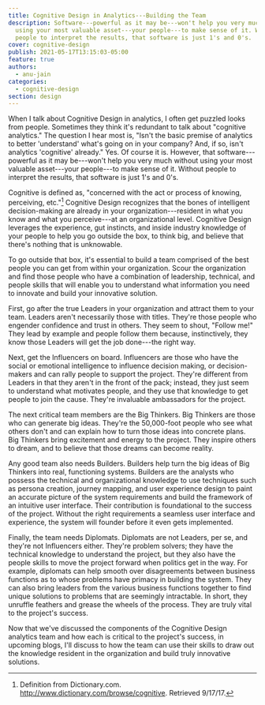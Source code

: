 ```yaml
---
title: Cognitive Design in Analytics---Building the Team
description: Software---powerful as it may be---won't help you very much without
  using your most valuable asset---your people---to make sense of it. Without
  people to interpret the results, that software is just 1's and 0's.
cover: cognitive-design
publish: 2021-05-17T13:15:03-05:00
feature: true
authors:
  - anu-jain
categories:
  - cognitive-design
section: design
---
```



When I talk about Cognitive Design in analytics, I often get puzzled
looks from people. Sometimes they think it's redundant to talk about
"cognitive analytics." The question I hear most is, "Isn't the basic
premise of analytics to better 'understand' what's going on in your
company? And, if so, isn't analytics 'cognitive' already." Yes. Of
course it is. However, that software---powerful as it may be---won't
help you very much without using your most valuable asset---your
people---to make sense of it. Without people to interpret the results,
that software is just 1's and 0's.

Cognitive is defined as, "concerned with the act or process of knowing,
perceiving, etc."[^1] Cognitive Design recognizes that the bones of
intelligent decision-making are already in your organization---resident
in what you know and what you perceive---at an organizational level.
Cognitive Design leverages the experience, gut instincts, and inside
industry knowledge of your people to help you go outside the box, to
think big, and believe that there's nothing that is unknowable.

To go outside that box, it's essential to build a team comprised of the
best people you can get from within your organization. Scour the
organization and find those people who have a combination of leadership,
technical, and people skills that will enable you to understand what
information you need to innovate and build your innovative solution.

First, go after the true Leaders in your organization and attract them
to your team. Leaders aren't necessarily those with titles. They're
those people who engender confidence and trust in others. They seem to
shout, "Follow me!" They lead by example and people follow them because,
instinctively, they know those Leaders will get the job done---the right
way.

Next, get the Influencers on board. Influencers are those who have the
social or emotional intelligence to influence decision making, or
decision-makers and can rally people to support the project. They're
different from Leaders in that they aren't in the front of the pack;
instead, they just seem to understand what motivates people, and they
use that knowledge to get people to join the cause. They're invaluable
ambassadors for the project.

The next critical team members are the Big Thinkers. Big Thinkers are
those who can generate big ideas. They're the 50,000-foot people who see
what others don't and can explain how to turn those ideas into concrete
plans. Big Thinkers bring excitement and energy to the project. They
inspire others to dream, and to believe that those dreams can become
reality.

Any good team also needs Builders. Builders help turn the big ideas of
Big Thinkers into real, functioning systems. Builders are the analysts
who possess the technical and organizational knowledge to use techniques
such as persona creation, journey mapping, and user experience design to
paint an accurate picture of the system requirements and build the
framework of an intuitive user interface. Their contribution is
foundational to the success of the project. Without the right
requirements a seamless user interface and experience, the system will
founder before it even gets implemented.

Finally, the team needs Diplomats. Diplomats are not Leaders, per se,
and they're not Influencers either. They're problem solvers; they have
the technical knowledge to understand the project, but they also have
the people skills to move the project forward when politics get in the
way. For example, diplomats can help smooth over disagreements between
business functions as to whose problems have primacy in building the
system. They can also bring leaders from the various business functions
together to find unique solutions to problems that are seemingly
intractable. In short, they unruffle feathers and grease the wheels of
the process. They are truly vital to the project's success.

Now that we've discussed the components of the Cognitive Design
analytics team and how each is critical to the project's success, in
upcoming blogs, I'll discuss to how the team can use their skills to
draw out the knowledge resident in the organization and build truly
innovative solutions.

[^1]: Definition from Dictionary.com.
    <http://www.dictionary.com/browse/cognitive>. Retrieved 9/17/17.